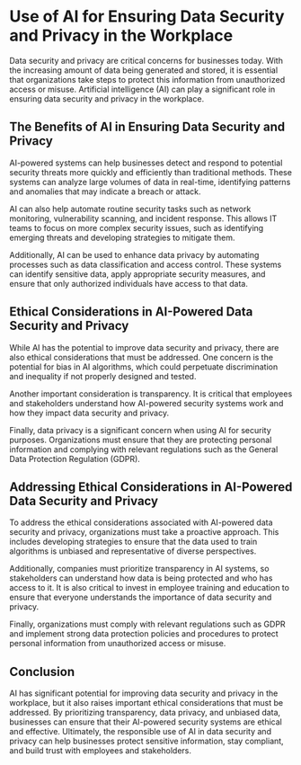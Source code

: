 Use of AI for Ensuring Data Security and Privacy in the Workplace
========================================================================================================================

Data security and privacy are critical concerns for businesses today. With the increasing amount of data being generated and stored, it is essential that organizations take steps to protect this information from unauthorized access or misuse. Artificial intelligence (AI) can play a significant role in ensuring data security and privacy in the workplace.

The Benefits of AI in Ensuring Data Security and Privacy
--------------------------------------------------------

AI-powered systems can help businesses detect and respond to potential security threats more quickly and efficiently than traditional methods. These systems can analyze large volumes of data in real-time, identifying patterns and anomalies that may indicate a breach or attack.

AI can also help automate routine security tasks such as network monitoring, vulnerability scanning, and incident response. This allows IT teams to focus on more complex security issues, such as identifying emerging threats and developing strategies to mitigate them.

Additionally, AI can be used to enhance data privacy by automating processes such as data classification and access control. These systems can identify sensitive data, apply appropriate security measures, and ensure that only authorized individuals have access to that data.

Ethical Considerations in AI-Powered Data Security and Privacy
--------------------------------------------------------------

While AI has the potential to improve data security and privacy, there are also ethical considerations that must be addressed. One concern is the potential for bias in AI algorithms, which could perpetuate discrimination and inequality if not properly designed and tested.

Another important consideration is transparency. It is critical that employees and stakeholders understand how AI-powered security systems work and how they impact data security and privacy.

Finally, data privacy is a significant concern when using AI for security purposes. Organizations must ensure that they are protecting personal information and complying with relevant regulations such as the General Data Protection Regulation (GDPR).

Addressing Ethical Considerations in AI-Powered Data Security and Privacy
-------------------------------------------------------------------------

To address the ethical considerations associated with AI-powered data security and privacy, organizations must take a proactive approach. This includes developing strategies to ensure that the data used to train algorithms is unbiased and representative of diverse perspectives.

Additionally, companies must prioritize transparency in AI systems, so stakeholders can understand how data is being protected and who has access to it. It is also critical to invest in employee training and education to ensure that everyone understands the importance of data security and privacy.

Finally, organizations must comply with relevant regulations such as GDPR and implement strong data protection policies and procedures to protect personal information from unauthorized access or misuse.

Conclusion
----------

AI has significant potential for improving data security and privacy in the workplace, but it also raises important ethical considerations that must be addressed. By prioritizing transparency, data privacy, and unbiased data, businesses can ensure that their AI-powered security systems are ethical and effective. Ultimately, the responsible use of AI in data security and privacy can help businesses protect sensitive information, stay compliant, and build trust with employees and stakeholders.
